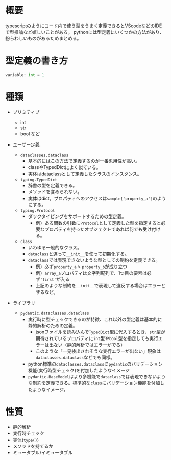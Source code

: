 # 概要
typescriptのようにコード内で使う型をうまく定義できるとVScodeなどのIDEで型推論など嬉しいことがある。
pythonには型定義にいくつかの方法があり、紛らわしいものがあるためまとめる。

# 型定義の書き方
```py
variable: int = 1
```

# 種類
- プリミティブ
    - int
    - str
    - bool
    など
- ユーザー定義
    - `dataclasses.dataclass`
        - 基本的にはこの方法で定義するのが一番汎用性が高い。
        - classやTypedDictによく似ている。
        - 実体はdataclassとして定義したクラスのインスタンス。
    - `typing.TypedDict`
        - 辞書の型を定義できる。
        - メソッドを含められない。
        - 実体はdict。プロパティへのアクセスは`sample['property_a']`のようにする。
    - `typing.Protocol`
        - ダックタイピングをサポートするための型定義。
            - 例）ある関数の引数に`Protocol`として定義した型を指定すると必要なプロパティを持ったオブジェクトであれば何でも受け付ける。
    - `class`
        - いわゆる一般的なクラス。
        - `dataclass`と違って`__init__`を使って初期化する。
        - `dataclass`では表現できないような型としての制約を定義できる。
            - 例）必ず`property_a` > `property_b`が成り立つ
            - 例）`array_a`プロパティは文字列配列で、1つ目の要素は必ず`'first'`が入る
            - 上記のような制約を`__init__`で表現して違反する場合はエラーとするなど。

- ライブラリ
    - `pydantic.dataclasses.dataclass`
        - 実行時に型チェックできるのが特徴、これ以外の型定義は基本的に静的解析のための定義。
            - jsonファイルを読み込んで`TypedDict`型に代入するとき、`str`型が期待されているプロパティに`int`型や`bool`型を指定しても実行エラーは出ない（静的解析ではエラーがでる）
            - このような「一見検出されそうな実行エラーが出ない」現象は`dataclasses.dataclass`などでも同様。
        - python標準の`dataclasses.dataclass`に`pydantic`のバリデーション機能(実行時型チェック)を付加したようなイメージ
        - `pydantic.BaseModel`はより多機能で`dataclass`では表現できないような制約を定義できる。標準的な`class`にバリデーション機能を付加したようなイメージ。


# 性質
- 静的解析
- 実行時チェック
- 実体(`type()`)
- メソッドを持てるか
- ミュータブル/イミュータブル
